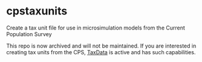 # cpstaxunits
Create a tax unit file for use in microsimulation models from the Current Population Survey

This repo is now archived and will not be maintained. If you are interested in creating tax units from the CPS, [TaxData](https://github.com/PSLmodels/taxdata) is active and has such capabilities.
